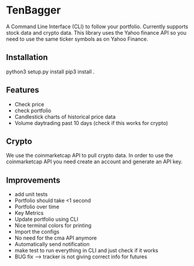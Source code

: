 # TenBagger
A Command Line Interface (CLI) to follow your portfolio. Currently supports stock data and crypto data. This library uses the Yahoo finance API so you need to use the same ticker symbols as on Yahoo Finance.

## Installation
python3 setup.py install
pip3 install .

## Features
- Check price
- check portfolio
- Candlestick charts of historical price data
- Volume daytrading past 10 days (check if this works for crypto)

## Crypto 
We use the coinmarketcap API to pull crypto data. In order to use the 
coinmarketcap API you need create an account and generate an API key.

## Improvements
- add unit tests
- Portfolio should take <1 second
- Portfolio over time
- Key Metrics
- Update portfolio using CLI
- Nice terminal colors for printing
- Import the configs
- No need for the cma API anymore
- Automatically send notification
- make test to run everything in CLI and just check if it works
- BUG fix --> tracker is not giving correct info for futures
